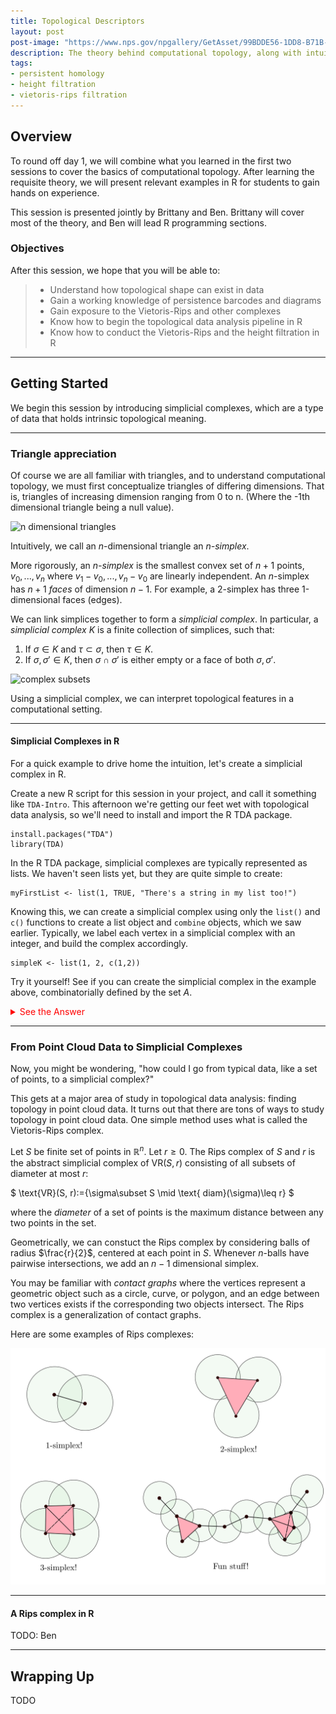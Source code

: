 ```yaml
---
title: Topological Descriptors
layout: post
post-image: "https://www.nps.gov/npgallery/GetAsset/99BDDE56-1DD8-B71B-0BF0D34E843D9014/proxy/hires?"
description: The theory behind computational topology, along with intuitive examples
tags:
- persistent homology
- height filtration
- vietoris-rips filtration
---
```


## Overview

To round off day 1, we will combine what you learned in the first two sessions to cover
the basics of computational topology. After learning the requisite theory,
we will present relevant examples in R for students to gain hands on experience.

This session is presented jointly by Brittany and Ben. Brittany will cover most of the
theory, and Ben will lead R programming sections.

### Objectives

After this session, we hope that you will  be able to:

> - Understand how topological shape can exist in data
> - Gain a working knowledge of persistence barcodes and diagrams
> - Gain exposure to the Vietoris-Rips and other complexes
> - Know how to begin the topological data analysis pipeline in R
> - Know how to conduct the Vietoris-Rips and the height filtration in R

---

## Getting Started

We begin this session by introducing simplicial complexes, which are 
a type of data that holds intrinsic topological meaning.

---

### Triangle appreciation

Of course we are all familiar with triangles, and to understand computational topology, we must first conceptualize triangles of differing dimensions. That is, triangles of increasing dimension ranging from 0 to n. (Where the -1th dimensional triangle being a null value).

![n dimensional triangles](https://i.stack.imgur.com/O6xtg.png)

Intuitively, we call an $n$-dimensional triangle an *n-simplex*.

More rigorously,
an *n-simplex* is the smallest convex set of $n+1$ points,
$v_0,...,v_{n}$ where $v_1-v_0,...,v_{n}-v_0$ are linearly independent.
An $n$-simplex has $n+1$ *faces* of dimension $n-1$. For example,
a 2-simplex has three 1-dimensional faces (edges).

We can link simplices together to form a *simplicial complex*. In particular, a *simplicial complex* $K$
is a finite collection of simplices, such that:
1. If $\sigma \in K$ and $\tau \subset \sigma$, then $\tau \in K$.
2. If $\sigma, \sigma'\in K$, then $\sigma \cap \sigma'$ is either empty or a face of both $\sigma, \sigma'$.



![complex subsets](https://comptag.github.io/t4ds/assets/images/tda-rips/asc.svg)


Using a simplicial complex, we can interpret topological features in a computational setting.

---

#### Simplicial Complexes in R

For a quick example to drive home the intuition, let's
create a simplicial complex in R.

Create a new R script for this session in your project, and call it something like
`TDA-Intro`. This afternoon we're getting our feet wet with topological data analysis,
so we'll need to install and import the R TDA package.

```
install.packages("TDA")
library(TDA)
```

In the R TDA package, simplicial complexes are typically represented as lists.
We haven't seen lists yet, but they are quite simple to create:

```
myFirstList <- list(1, TRUE, "There's a string in my list too!")
```

Knowing this, we can create a simplicial complex using only the `list()`
and `c()` functions to create a list object and `combine` objects, which we saw earlier.
Typically, we label each vertex in a simplicial complex with an integer, and build the
complex accordingly.

```
simpleK <- list(1, 2, c(1,2))
```

Try it yourself! See if you can create the simplicial complex in the example above,
combinatorially defined by the set $A$.

<details>
<summary style="color:red">See the Answer</summary>
<br>
<pre style="background-color:lightcoral">
<code>
> K <- list(1,2,3,4,c(1,2),c(1,3),c(1,4),c(2,3),c(2,4),c(3,4),c(1,2,3))
> K
[[1]]
[1] 1

[[2]]
[1] 2

[[3]]
[1] 3

[[4]]
[1] 4

[[5]]
[1] 1 2

[[6]]
[1] 1 3

[[7]]
[1] 1 4

[[8]]
[1] 2 3

[[9]]
[1] 2 4

[[10]]
[1] 3 4

[[11]]
[1] 1 2 3
</code>
</pre>
</details>


---

### From Point Cloud Data to Simplicial Complexes

Now, you might be wondering, "how could I go from typical data,
like a set of points, to a simplicial complex?"

This gets at a major area of study in topological data analysis: finding topology in point cloud data.
It turns out that there are tons of ways to study topology in point cloud data. 
One simple method uses what is called the Vietoris-Rips complex.

Let $S$ be finite set of points in $\mathbb{R}^n$. Let $r\geq 0$. The Rips complex of $S$
and $r$ is the abstract simplicial complex of $\text{VR}(S, r)$ consisting of all subsets
of diameter at most $r$:

$ \text{VR}(S, r):=\{\sigma\subset S \mid \text{ diam}(\sigma)\leq r\} $

where the *diameter* of a set of points is the maximum distance between any two points in the set.

Geometrically, we can constuct the Rips complex by considering balls of radius $\frac{r}{2}$,
centered at each point in $S$. Whenever $n$-balls have pairwise intersections, we add an $n-1$
dimensional simplex.

You may be familiar with *contact graphs* where the vertices represent a geometric object such as a
circle, curve, or polygon, and an edge between two vertices exists if the corresponding two objects
intersect. The Rips complex is a generalization of contact graphs.

Here are some examples of Rips complexes:

![rips complexes](../assets/images/tda-rips/ripscomplex.svg)

---

#### A Rips complex in R

TODO: Ben

---




## Wrapping Up

TODO
